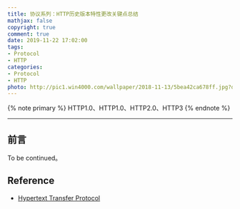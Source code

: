```yaml
---
title: 协议系列：HTTP历史版本特性更改关键点总结
mathjax: false
copyright: true
comment: true
date: 2019-11-22 17:02:00
tags:
- Protocol
- HTTP
categories:
- Protocol
- HTTP
photo: http://pic1.win4000.com/wallpaper/2018-11-13/5bea42ca678ff.jpg?down
---
```


{% note primary %}
HTTP1.0、HTTP1.0、HTTP2.0、HTTP3
{% endnote %}

<!-- more -->

---


## 前言

To be continued。

## Reference

- [Hypertext Transfer Protocol](https://en.wikipedia.org/wiki/Hypertext_Transfer_Protocol)